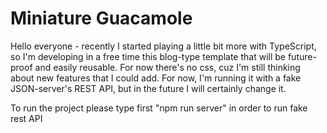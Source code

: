 # Miniature Guacamole

Hello everyone - recently I started playing a little bit more with TypeScript, so I'm developing in a free time this blog-type template that will be future-proof and easily reusable. For now there's no css, cuz I'm still thinking about new features that I could add. For now, I'm running it with a fake JSON-server's REST API, but in the future I will certainly change it.


To run the project please type first 
"npm run server"
in order to run fake rest API
